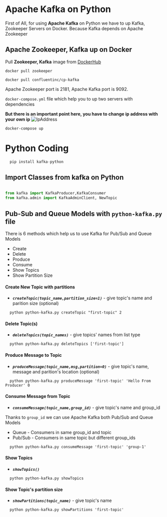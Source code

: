
# Apache Kafka on Python 

First of All, for using **Apache Kafka** on Python we have to up Kafka, Zookeeper Servers on Docker.
Because Kafka depends on Apache Zookeeper




## Apache Zookeeper, Kafka up on Docker

Pull __Zookeeper, Kafka__ image from [DockerHub](https://hub.docker.com/search?q=zookeeper)
```console
docker pull zookeeper

docker pull confluentinc/cp-kafka
```
Apache Zookeeper port is 2181, Apache Kafka port is 9092.

`docker-compose.yml` file which help you  to up two servers with dependencies

**But there is an important point here, you have to change ip address with your own ip**
![IpAddress](https://i.ibb.co/4PcpLbP/ipconfig.png)

```console
docker-compose up
```




# Python Coding
```python
  pip install kafka-python
```
## Import Classes from kafka on Python
```python

from kafka import KafkaProducer,KafkaConsumer
from kafka.admin import KafkaAdminClient, NewTopic

```
## Pub-Sub and Queue Models with `python-kafka.py` file

There is 6 methods which help us to use Kafka for Pub/Sub and Queue Models
- Create
- Delete
- Produce
- Consume
- Show Topics
- Show Partition Size

#### Create New Topic with partitions
- ***`createTopic(topic_name,partition_size=1)`*** - give topic's name and parition size (optional)
```console
  python python-kafka.py createTopic "first-topic" 2
```
#### Delete Topic(s)
- ***`deleteTopics(topic_names)`*** - give topics' names from list type
```console
  python python-kafka.py deleteTopics ['first-topic']
```


#### Produce Message to Topic 
- ***`produceMessage(topic_name,msg,partition=0)`*** - give topic's name, message and parition's location (optional)
```console
  python python-kafka.py produceMessage 'first-topic' 'Hello From Producer' 0
```
#### Consume Message from Topic 
- ***`consumeMessage(topic_name,group_id)`*** - give topic's name and group_id

Thanks to `group_id` we can use Apache Kafka both Pub/Sub and Queue Models
- Queue - Consumers in same group_id and topic
- Pub/Sub - Consumers in same topic but different group_ids

```console
  python python-kafka.py consumeMessage 'first-topic' 'group-1'
```

#### Show Topics
- ***`showTopics()`*** 
```console
  python python-kafka.py showTopics
```
#### Show Topic's partition size
- ***`showPartitions(topic_name)`*** - give topic's name
```console
  python python-kafka.py showPartitions 'first-topic'
```


